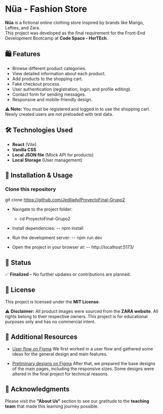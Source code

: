 # Nüa - Fashion Store

**Nüa** is a fictional online clothing store inspired by brands like Mango, Lefties, and Zara.  
This project was developed as the final requirement for the Front-End Development Bootcamp at **Code Space - HerTEch**.

## 🛍️ Features

- Browse different product categories.
- View detailed information about each product.
- Add products to the shopping cart.
- Fake checkout process.
- User authentication (registration, login, and profile editing).
- Contact form for sending messages.
- Responsive and mobile-friendly design.

⚠ **Note:** You must be registered and logged in to use the shopping cart. Newly created users are not preloaded with test data.

## 🛠 Technologies Used

- **React** (Vite)
- **Vanilla CSS**
- **Local JSON file** (Mock API for products)
- **Local Storage** (User management)

## 🚀 Installation & Usage

### Clone this repository
git clone https://github.com/Jedilady/ProyectoFinal-Grupo2

- Navigate to the project folder:   
  - cd ProyectoFinal-Grupo2

- Install dependencies:
-- npm install

- Run the development server:
-- npm run dev

- Open the project in your browser at:
-- http://localhost:5173/

## 📌 Status

✅ **Finalized** – No further updates or contributions are planned.

## 📜 License

This project is licensed under the **MIT License**.  

⚠ **Disclaimer:** All product images were sourced from the **ZARA website**. All rights belong to their respective owners. This project is for educational purposes only and has no commercial intent.

## 📁 Additional Resources

- [User flow on Figma](https://www.figma.com/board/HwqGdfTJ9vRyufPvJyLrGm/Grupo-2---Tienda-de-Ropa---IDEAS-Y-DIAGRAMA-DE-FLUJO?node-id=0-1&t=34AskrvSLLgcCzSs-1) We first worked in a user flow and gathered some ideas for the general design and main features.
  

- [Preliminary designs on Figma](https://www.figma.com/design/PdG8gXaWun6Of3JX3JTsf1/Bootcamp-Her-Tech?node-id=97-2&p=f) After that, we prepared the base designs of the main pages, including the responsive sizes. Some designs were altered in the final project for technical reasons.

## 💙 Acknowledgments

Please visit the **"About Us"** section to see our gratitude to the **teaching team** that made this learning journey possible.